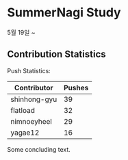 # SummerNagi Study

5월 19일 ~ 

## Contribution Statistics

Push Statistics:

| Contributor | Pushes |
| ----------- | ------ |
| shinhong-gyu | 39 |
| flatload | 32 |
| nimnoeyheel | 29 |
| yagae12 | 16 |

Some concluding text.
